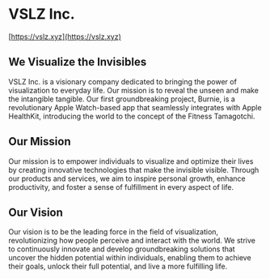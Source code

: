 # VSLZ Inc.
[https://vslz.xyz](https://vslz.xyz)

## We Visualize the Invisibles

VSLZ Inc. is a visionary company dedicated to bringing the power of visualization to everyday life. Our mission is to reveal the unseen and make the intangible tangible. Our first groundbreaking project, Burnie, is a revolutionary Apple Watch-based app that seamlessly integrates with Apple HealthKit, introducing the world to the concept of the Fitness Tamagotchi.

## Our Mission

Our mission is to empower individuals to visualize and optimize their lives by creating innovative technologies that make the invisible visible. Through our products and services, we aim to inspire personal growth, enhance productivity, and foster a sense of fulfillment in every aspect of life.

## Our Vision

Our vision is to be the leading force in the field of visualization, revolutionizing how people perceive and interact with the world. We strive to continuously innovate and develop groundbreaking solutions that uncover the hidden potential within individuals, enabling them to achieve their goals, unlock their full potential, and live a more fulfilling life.
